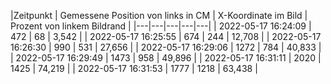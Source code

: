 |Zeitpunkt | Gemessene Position von links in CM | X-Koordinate im Bild | Prozent von linkem Bildrand |
|---|---|---|---|---|
| 2022-05-17 16:24:09 | 472 | 68 | 3,542 |
| 2022-05-17 16:25:55 | 674 | 244 | 12,708 |
| 2022-05-17 16:26:30 | 990 | 531 | 27,656 |
| 2022-05-17 16:29:06 | 1272 | 784 | 40,833 |
| 2022-05-17 16:29:49 | 1473 | 958 | 49,896 |
| 2022-05-17 16:31:11 | 2020 | 1425 | 74,219 |
| 2022-05-17 16:31:53 | 1777 | 1218 | 63,438 |
